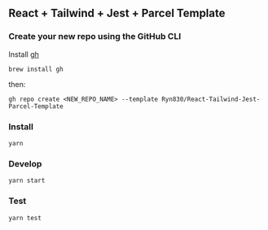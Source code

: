 ## React + Tailwind + Jest + Parcel Template

### Create your new repo using the GitHub CLI

Install [gh](https://cli.github.com/)

`brew install gh`

then:

`gh repo create <NEW_REPO_NAME> --template Ryn830/React-Tailwind-Jest-Parcel-Template`

### Install

`yarn`

### Develop

`yarn start`

### Test

`yarn test`
